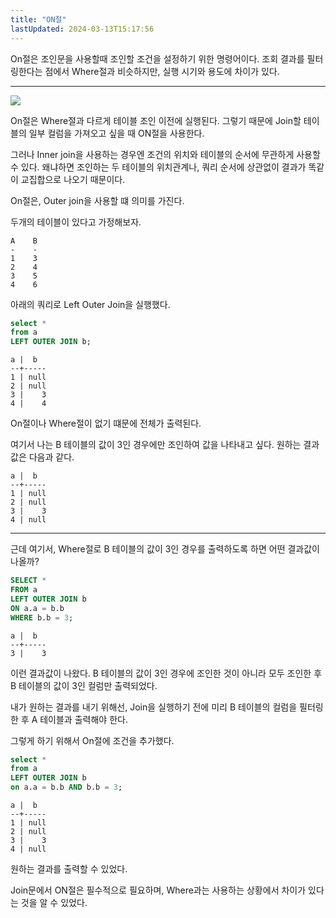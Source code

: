 ```yaml
---
title: "ON절"
lastUpdated: 2024-03-13T15:17:56
---
```


On절은 조인문을 사용할때 조인할 조건을 설정하기 위한 명령어이다. 조회 결과를 필터링한다는 점에서 Where절과 비슷하지만, 실행 시기와 용도에 차이가 있다.

---

<img src="https://img1.daumcdn.net/thumb/R1280x0/?scode=mtistory2&fname=https%3A%2F%2Fblog.kakaocdn.net%2Fdn%2FcWaZO7%2FbtqGpypivYJ%2FSkIvFbYdzPzsOIsivCwcQ0%2Fimg.png">

<br>

On절은 Where절과 다르게 테이블 조인 이전에 실행된다. 그렇기 때문에 Join할 테이블의 일부 컬럼을 가져오고 싶을 때 ON절을 사용한다.

그러나 Inner join을 사용하는 경우엔 조건의 위치와 테이블의 순서에 무관하게 사용할 수 있다. 왜냐하면 조인하는 두 테이블의 위치관계나, 쿼리 순서에 상관없이 결과가 똑같이 교집합으로 나오기 때문이다.

On절은, Outer join을 사용할 떄 의미를 가진다.

두개의 테이블이 있다고 가정해보자.

```
A    B
-    -
1    3
2    4
3    5
4    6
```

아래의 쿼리로 Left Outer Join을 실행했다.

```sql
select *
from a
LEFT OUTER JOIN b;
```

```
a |  b
--+-----
1 | null
2 | null
3 |    3
4 |    4
```

On절이나 Where절이 없기 떄문에 전체가 출력된다. 

여기서 나는 B 테이블의 값이 3인 경우에만 조인하여 값을 나타내고 싶다. 원하는 결과값은 다음과 같다.

```
a |  b
--+-----
1 | null
2 | null
3 |    3
4 | null
```

---

근데 여기서, Where절로 B 테이블의 값이 3인 경우를 출력하도록 하면 어떤 결과값이 나올까?

```sql
SELECT *
FROM a
LEFT OUTER JOIN b
ON a.a = b.b
WHERE b.b = 3;
```

```
a |  b
--+-----
3 |    3
```

이런 결과값이 나왔다. B 테이블의 값이 3인 경우에 조인한 것이 아니라 모두 조인한 후 B 테이블의 값이 3인 컬럼만 출력되었다. 

내가 원하는 결과를 내기 위해선, Join을 실행하기 전에 미리 B 테이블의 컬럼을 필터링 한 후 A 테이블과 출력해야 한다. 

그렇게 하기 위해서 On절에 조건을 추가했다.

```sql
select *
from a
LEFT OUTER JOIN b
on a.a = b.b AND b.b = 3;
```

```
a |  b
--+-----
1 | null
2 | null
3 |    3
4 | null
```

원하는 결과를 출력할 수 있었다.

Join문에서 ON절은 필수적으로 필요하며, Where과는 사용하는 상황에서 차이가 있다는 것을 알 수 있었다.
